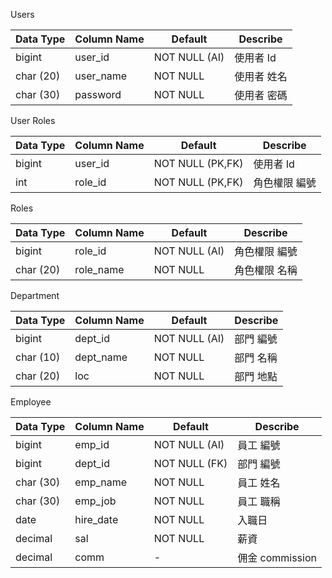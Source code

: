 Users

| Data Type | Column Name | Default       | Describe |
|-----------|-------------|---------------|----------|
| bigint    | user_id     | NOT NULL (AI) | 使用者 Id   |
| char (20) | user_name   | NOT NULL      | 使用者 姓名   |
| char (30) | password    | NOT NULL      | 使用者 密碼   |

User Roles

| Data Type | Column Name | Default          | Describe |
|-----------|-------------|------------------|----------|
| bigint    | user_id     | NOT NULL (PK,FK) | 使用者 Id   |
| int       | role_id     | NOT NULL (PK,FK) | 角色權限 編號  |


Roles

| Data Type | Column Name | Default       | Describe |
|-----------|-------------|---------------|----------|
| bigint    | role_id     | NOT NULL (AI) | 角色權限 編號  |
| char (20) | role_name   | NOT NULL      | 角色權限 名稱  |

Department

| Data Type | Column Name | Default       | Describe |
|-----------|-------------|---------------|----------|
| bigint    | dept_id     | NOT NULL (AI) | 部門 編號    |
| char (10) | dept_name   | NOT NULL      | 部門 名稱    |
| char (20) | loc         | NOT NULL      | 部門 地點    |

Employee

| Data Type | Column Name | Default       | Describe      |
|-----------|-------------|---------------|---------------|
| bigint    | emp_id      | NOT NULL (AI) | 員工 編號         |
| bigint    | dept_id     | NOT NULL (FK) | 部門 編號         |
| char (30) | emp_name    | NOT NULL      | 員工 姓名         |
| char (30) | emp_job     | NOT NULL      | 員工 職稱         |
| date      | hire_date   | NOT NULL      | 入職日           |
| decimal   | sal         | NOT NULL      | 薪資            |
| decimal   | comm        | -             | 佣金 commission |

 